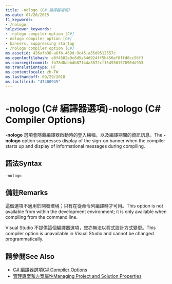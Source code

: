 ```yaml
---
title: -nologo (C# 編譯器選項)
ms.date: 07/20/2015
f1_keywords:
- /nologo
helpviewer_keywords:
- -nologo compiler option [C#]
- nologo compiler option [C#]
- banners, suppressing startup
- /nologo compiler option [C#]
ms.assetid: 426afb36-a8fb-469d-9c45-a35d9512557c
ms.openlocfilehash: a8f4582e9c8d5a54d924ff5b456ef8ffd8cc56f3
ms.sourcegitcommit: fb78d8abbdb87144a3872cf154930157090dd933
ms.translationtype: HT
ms.contentlocale: zh-TW
ms.lasthandoff: 09/29/2018
ms.locfileid: "47400945"
---
```

# <a name="-nologo-c-compiler-options"></a><span data-ttu-id="cb43c-102">-nologo (C# 編譯器選項)</span><span class="sxs-lookup"><span data-stu-id="cb43c-102">-nologo (C# Compiler Options)</span></span>
<span data-ttu-id="cb43c-103">**-nologo** 選項會隱藏編譯器啟動時的登入橫幅，以及編譯期間的資訊訊息。</span><span class="sxs-lookup"><span data-stu-id="cb43c-103">The **-nologo** option suppresses display of the sign-on banner when the compiler starts up and display of informational messages during compiling.</span></span>  
  
## <a name="syntax"></a><span data-ttu-id="cb43c-104">語法</span><span class="sxs-lookup"><span data-stu-id="cb43c-104">Syntax</span></span>  
  
```console  
-nologo  
```  
  
## <a name="remarks"></a><span data-ttu-id="cb43c-105">備註</span><span class="sxs-lookup"><span data-stu-id="cb43c-105">Remarks</span></span>  
 <span data-ttu-id="cb43c-106">這個選項不適用於開發環境；只有在從命令列編譯時才可用。</span><span class="sxs-lookup"><span data-stu-id="cb43c-106">This option is not available from within the development environment; it is only available when compiling from the command line.</span></span>  
  
 <span data-ttu-id="cb43c-107">Visual Studio 不提供這個編譯器選項，您亦無法以程式設計方式變更。</span><span class="sxs-lookup"><span data-stu-id="cb43c-107">This compiler option is unavailable in Visual Studio and cannot be changed programmatically.</span></span>  
  
## <a name="see-also"></a><span data-ttu-id="cb43c-108">請參閱</span><span class="sxs-lookup"><span data-stu-id="cb43c-108">See Also</span></span>  

- [<span data-ttu-id="cb43c-109">C# 編譯器選項</span><span class="sxs-lookup"><span data-stu-id="cb43c-109">C# Compiler Options</span></span>](../../../csharp/language-reference/compiler-options/index.md)  
- [<span data-ttu-id="cb43c-110">管理專案和方案屬性</span><span class="sxs-lookup"><span data-stu-id="cb43c-110">Managing Project and Solution Properties</span></span>](/visualstudio/ide/managing-project-and-solution-properties)
